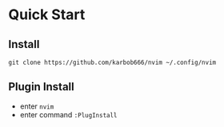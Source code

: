 # Quick Start

## Install
```shell
git clone https://github.com/karbob666/nvim ~/.config/nvim
```

## Plugin Install
- enter `nvim`
- enter command `:PlugInstall`

